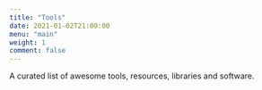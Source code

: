```yaml
---
title: "Tools"
date: 2021-01-02T21:00:00
menu: "main"
weight: 1
comment: false
---
```


A curated list of awesome tools, resources, libraries and software.

